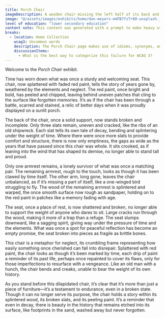 ```yaml
---
title: Porch Chair
imageDescription: A wooden chair missing the left half of its back and most of that arm. A couple of planks possibly meant for the back are leaning over the seat.
image: "@/assets/images/exhibits/home/dan-meyers-m4FB7fzTr80-unsplash.jpg"
level of education: "lower secondary education"
content note: This content was generated with a prompt to make heavy use of idioms, synonyms, and metaphors
breaks:
  - location: Home Collection
    wcag3: Uncommon words
    description: The Porch Chair page makes use of idioms, synonyms, and metaphors.
    discussionItems:
      - What is the best way to categorize this failure for WCAG 3?
---
```


Welcome to the <cite>Porch Chair</cite> exhibit.

Time has worn down what was once a sturdy and welcoming seat. This chair, now splattered with faded red paint, tells the story of years gone by, weathered by the elements and neglect. The red paint, once bright and bold, has peeled and chipped, leaving behind uneven patches that cling to the surface like forgotten memories. It’s as if the chair has been through a battle, scarred and stained, a relic of better days when it was proudly displayed on a sunlit porch.

The back of the chair, once a solid support, now stands broken and incomplete. Only three slats remain, uneven and cracked, like the ribs of an old shipwreck. Each slat tells its own tale of decay, bending and splintering under the weight of time. Where there were once more slats to provide comfort and structure, there is now only emptiness, the gaps as wide as the years that have passed since this chair was whole. It sits crooked, as if leaning into the wind that has shaped its demise, no longer able to stand tall and proud.

Only one armrest remains, a lonely survivor of what was once a matching pair. The remaining armrest, rough to the touch, looks as though it has been clawed by time itself. The other arm, long gone, leaves the chair unbalanced, as if it’s missing a part of itself, like a one-winged bird struggling to fly. The wood of the remaining armrest is splintered and warped, the once smooth surface now rough as sandpaper, holding on to the red paint in patches like a memory fading with age.

The seat, once a place of rest, is now shattered and broken, no longer able to support the weight of anyone who dares to sit. Large cracks run through the wood, making it more of a trap than a refuge. The seat slumps downward, like a sagging spirit, giving way under the pressure of time and the elements. What was once a spot for peaceful reflection has become an empty promise, the seat broken into pieces as fragile as brittle bones.

This chair is a metaphor for neglect, its crumbling frame representing how easily something once cherished can fall into disrepair. Splattered with red paint, the chair looks as though it’s been marked by time, each drip of paint a reminder of its past life, perhaps once repainted to cover its flaws, only for those imperfections to resurface with a vengeance. Like an old man with a hunch, the chair bends and creaks, unable to bear the weight of its own history.

As you stand before this dilapidated chair, it’s clear that it’s more than just a piece of furniture—it’s a testament to endurance, even in a broken state. Though it can no longer serve its purpose, the chair holds a story within its splintered wood, its broken slats, and its peeling paint. It’s a reminder that even in decay, there is beauty in the history that remains etched into its surface, like footprints in the sand, washed away but never forgotten.